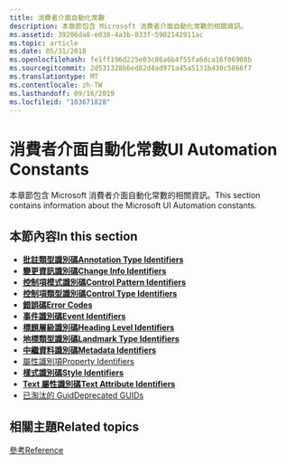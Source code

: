 ```yaml
---
title: 消費者介面自動化常數
description: 本章節包含 Microsoft 消費者介面自動化常數的相關資訊。
ms.assetid: 39206da8-e038-4a3b-833f-5902142911ac
ms.topic: article
ms.date: 05/31/2018
ms.openlocfilehash: fe1ff196d225e03c86a6b4f55fa6dca16f06908b
ms.sourcegitcommit: 2d531328b6ed82d4ad971a45a5131b430c5866f7
ms.translationtype: MT
ms.contentlocale: zh-TW
ms.lasthandoff: 09/16/2019
ms.locfileid: "103671828"
---
```

# <a name="ui-automation-constants"></a><span data-ttu-id="7c3e4-103">消費者介面自動化常數</span><span class="sxs-lookup"><span data-stu-id="7c3e4-103">UI Automation Constants</span></span>

<span data-ttu-id="7c3e4-104">本章節包含 Microsoft 消費者介面自動化常數的相關資訊。</span><span class="sxs-lookup"><span data-stu-id="7c3e4-104">This section contains information about the Microsoft UI Automation constants.</span></span>

## <a name="in-this-section"></a><span data-ttu-id="7c3e4-105">本節內容</span><span class="sxs-lookup"><span data-stu-id="7c3e4-105">In this section</span></span>

-   [<span data-ttu-id="7c3e4-106">**批註類型識別碼**</span><span class="sxs-lookup"><span data-stu-id="7c3e4-106">**Annotation Type Identifiers**</span></span>](uiauto-annotation-type-identifiers.md)
-   [<span data-ttu-id="7c3e4-107">**變更資訊識別碼**</span><span class="sxs-lookup"><span data-stu-id="7c3e4-107">**Change Info Identifiers**</span></span>](change-info-identifiers.md)
-   [<span data-ttu-id="7c3e4-108">**控制項模式識別碼**</span><span class="sxs-lookup"><span data-stu-id="7c3e4-108">**Control Pattern Identifiers**</span></span>](uiauto-controlpattern-ids.md)
-   [<span data-ttu-id="7c3e4-109">**控制項類型識別碼**</span><span class="sxs-lookup"><span data-stu-id="7c3e4-109">**Control Type Identifiers**</span></span>](uiauto-controltype-ids.md)
-   [<span data-ttu-id="7c3e4-110">**錯誤碼**</span><span class="sxs-lookup"><span data-stu-id="7c3e4-110">**Error Codes**</span></span>](uiauto-error-codes.md)
-   [<span data-ttu-id="7c3e4-111">**事件識別碼**</span><span class="sxs-lookup"><span data-stu-id="7c3e4-111">**Event Identifiers**</span></span>](uiauto-event-ids.md)
-   [<span data-ttu-id="7c3e4-112">**標題層級識別碼**</span><span class="sxs-lookup"><span data-stu-id="7c3e4-112">**Heading Level Identifiers**</span></span>](uiauto-heading-level-identifiers.md)
-   [<span data-ttu-id="7c3e4-113">**地標類型識別碼**</span><span class="sxs-lookup"><span data-stu-id="7c3e4-113">**Landmark Type Identifiers**</span></span>](landmark-type-identifiers.md)
-   [<span data-ttu-id="7c3e4-114">**中繼資料識別碼**</span><span class="sxs-lookup"><span data-stu-id="7c3e4-114">**Metadata Identifiers**</span></span>](uiauto-metadata-identifiers.md)
-   [<span data-ttu-id="7c3e4-115">屬性識別項</span><span class="sxs-lookup"><span data-stu-id="7c3e4-115">Property Identifiers</span></span>](uiauto-entry-propids.md)
-   [<span data-ttu-id="7c3e4-116">**樣式識別碼**</span><span class="sxs-lookup"><span data-stu-id="7c3e4-116">**Style Identifiers**</span></span>](uiauto-style-identifiers.md)
-   [<span data-ttu-id="7c3e4-117">**Text 屬性識別碼**</span><span class="sxs-lookup"><span data-stu-id="7c3e4-117">**Text Attribute Identifiers**</span></span>](uiauto-textattribute-ids.md)
-   [<span data-ttu-id="7c3e4-118">已淘汰的 Guid</span><span class="sxs-lookup"><span data-stu-id="7c3e4-118">Deprecated GUIDs</span></span>](uiauto-guids.md)

## <a name="related-topics"></a><span data-ttu-id="7c3e4-119">相關主題</span><span class="sxs-lookup"><span data-stu-id="7c3e4-119">Related topics</span></span>

<dl> <dt>

[<span data-ttu-id="7c3e4-120">參考</span><span class="sxs-lookup"><span data-stu-id="7c3e4-120">Reference</span></span>](entry-uiautocore-ref.md)
</dt> </dl>

 

 




